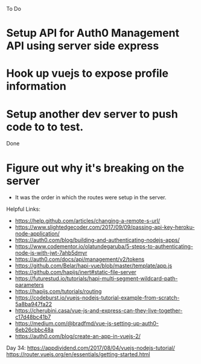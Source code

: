 To Do
# Setup API for Auth0 Management API using server side express
# Hook up vuejs to expose profile information
# Setup another dev server to push code to to test.

Done
# Figure out why it's breaking on the server
- It was the order in which the routes were setup in the server.

Helpful Links:
* https://help.github.com/articles/changing-a-remote-s-url/
* https://www.slightedgecoder.com/2017/09/09/passing-api-key-heroku-node-application/
* https://auth0.com/blog/building-and-authenticating-nodejs-apps/
* https://www.codementor.io/olatundegaruba/5-steps-to-authenticating-node-js-with-jwt-7ahb5dmyr
* https://auth0.com/docs/api/management/v2/tokens
* https://github.com/Belar/hapi-vue/blob/master/template/app.js
* https://github.com/hapijs/inert#static-file-server
* https://futurestud.io/tutorials/hapi-multi-segment-wildcard-path-parameters
* https://hapijs.com/tutorials/routing
* https://codeburst.io/vuejs-nodejs-tutorial-example-from-scratch-5a8ba947fa22
* https://cherubini.casa/vue-js-and-express-can-they-live-together-c17d48bc41b7
* https://medium.com/@bradfmd/vue-js-setting-up-auth0-6eb26cbbc48a
* https://auth0.com/blog/create-an-app-in-vuejs-2/

Day 34:
https://appdividend.com/2017/08/04/vuejs-nodejs-tutorial/
https://router.vuejs.org/en/essentials/getting-started.html
